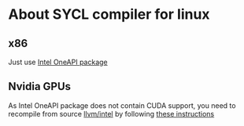 # About SYCL compiler for linux

## x86

Just use [Intel OneAPI package](https://software.intel.com/content/www/us/en/develop/tools/oneapi/components/dpc-compiler.html)

## Nvidia GPUs

As Intel OneAPI package does not contain CUDA support, you need to recompile from source [llvm/intel](https://github.com/intel/llvm) by following [these instructions](https://intel.github.io/llvm-docs/GetStartedGuide.html#build-dpc-toolchain-with-support-for-nvidia-cuda)


